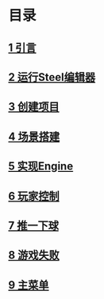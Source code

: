 # 目录

## [1 引言][1]

## [2 运行Steel编辑器][2]

## [3 创建项目][3]

## [4 场景搭建][4]

## [5 实现Engine][5]

## [6 玩家控制][6]

## [7 推一下球][7]

## [8 游戏失败][8]

## [9 主菜单][9]

[0]: 目录.md
[1]: 1-引言.md
[2]: 2-运行Steel编辑器.md
[3]: 3-创建项目.md
[4]: 4-场景搭建.md
[5]: 5-实现Engine.md
[6]: 6-玩家控制.md
[7]: 7-推一下球.md
[8]: 8-游戏失败.md
[9]: 9-主菜单.md
